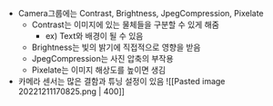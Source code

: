 - Camera그룹에는 Contrast, Brightness, JpegCompression,  Pixelate
	- Contrast는 이미지에 있는 물체들을 구분할 수 있게 해줌
		- ex) Text와 배경이 될 수 있음
	- Brightness는 빛의 밝기에 직접적으로 영향을 받음
	- JpegCompression는 사진 압축의 부작용
	- Pixelate는 이미지 해상도를 높이면 생김
- 카메라 센서는 많은 결함과 튜닝 설정이 있음
![[Pasted image 20221211170825.png | 400]]
